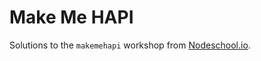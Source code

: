 # Make Me HAPI

Solutions to the `makemehapi` workshop from [Nodeschool.io](https://nodeschool.io).
